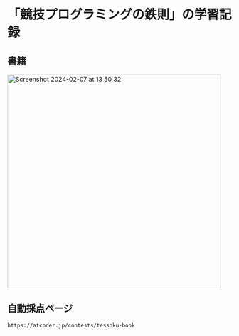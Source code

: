 # 「競技プログラミングの鉄則」の学習記録
## 書籍


[<img width="480" alt="Screenshot 2024-02-07 at 13 50 32" src="https://github.com/yudai2929/tessoku-book/assets/91809733/5e640c95-7a73-4495-9255-24e924684009">
](https://www.amazon.co.jp/%E7%AB%B6%E6%8A%80%E3%83%97%E3%83%AD%E3%82%B0%E3%83%A9%E3%83%9F%E3%83%B3%E3%82%B0%E3%81%AE%E9%89%84%E5%89%87-%E3%82%A2%E3%83%AB%E3%82%B4%E3%83%AA%E3%82%BA%E3%83%A0%E5%8A%9B%E3%81%A8%E6%80%9D%E8%80%83%E5%8A%9B%E3%82%92%E9%AB%98%E3%82%81%E3%82%8B77%E3%81%AE%E6%8A%80%E8%A1%93-Compass-Books%E3%82%B7%E3%83%AA%E3%83%BC%E3%82%BA-%E7%B1%B3%E7%94%B0/dp/483997750X
)

## 自動採点ページ

```bash
https://atcoder.jp/contests/tessoku-book
```
